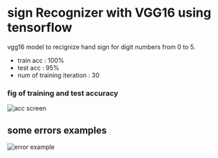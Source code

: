 
#   sign Recognizer with VGG16 using tensorflow

vgg16 model to recignize hand sign for digit numbers from 0 to 5.

- train acc : 100%
- test acc  : 95%
- num of training iteration : 30

### fig of training and test accuracy 
![acc screen](https://raw.githubusercontent.com/AhmdNassar/sign-recognizerusing-tensorflow/master/test_acc.png)

## some errors examples

![error example](https://raw.githubusercontent.com/AhmdNassar/sign-recognizerusing-tensorflow/master/error_example.png)


